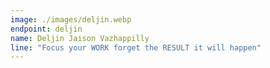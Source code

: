 ```yaml
---
image: ./images/deljin.webp
endpoint: deljin
name: Deljin Jaison Vazhappilly
line: "Focus your WORK forget the RESULT it will happen"
---
```

